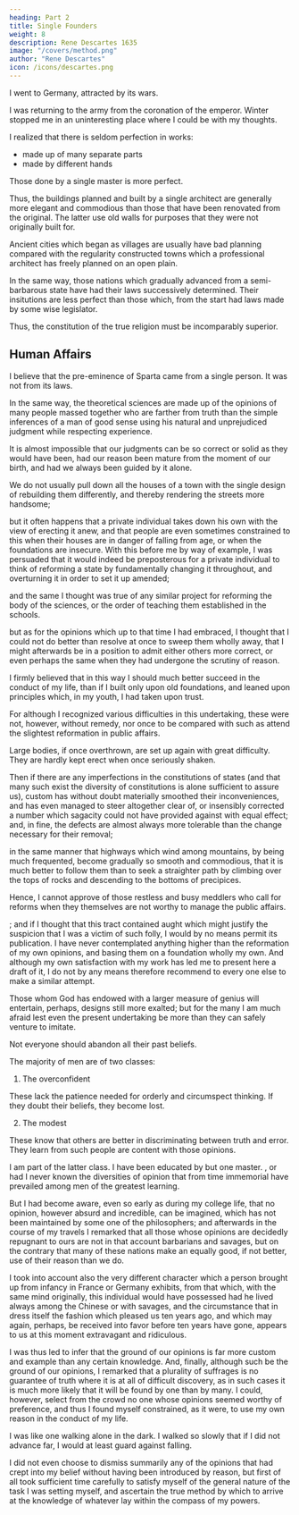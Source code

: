 ```yaml
---
heading: Part 2
title: Single Founders
weight: 8
description: Rene Descartes 1635
image: "/covers/method.png"
author: "Rene Descartes"
icon: /icons/descartes.png
---
```




I went to Germany, attracted by its wars. 

I was returning to the army from the coronation of the emperor. Winter stopped me in an uninteresting place where I could be with my thoughts. <!--  locality where, as I found no society to interest me, and was besides fortunately undisturbed by any cares or passions, I remained the whole day in seclusion, with full opportunity to occupy my attention with my own thoughts. --> 

<!-- Of these one of the very first that occurred to me was, --> I realized that there is seldom perfection in works:
- made up of many separate parts
- made by different hands

Those done by a single master is more perfect. 

Thus, the buildings planned and built by a single architect are generally more elegant and commodious than those that have been renovated from the original. The latter use old walls for purposes that they were not originally built for. 

Ancient cities which began as villages are usually have bad planning compared with the regularity constructed towns which a professional architect has freely planned on an open plain.

<!-- ; so that although the several buildings of the former may often equal or surpass in beauty those of the latter, yet when one observes their indiscriminate juxtaposition, there a large one and here a small, and the consequent crookedness and irregularity of the streets, one is disposed to allege that chance rather than any human will guided by reason must have led to such an arrangement. 

And if we consider that nevertheless there have been at all times certain officers whose duty it was to see that private buildings contributed to public ornament, the difficulty of reaching high perfection with but the materials of others to operate on, will be readily acknowledged.  -->

In the same way, those nations which gradually advanced from a semi-barbarous state have had their laws successively determined. Their insitutions are less perfect than <!-- , and, as it were, forced upon them simply by experience of the hurtfulness of particular crimes and disputes, would by this process come to be possessed of less perfect institutions than --> those which, from the start had laws <!--  commencement of their association as communities, have followed the appointments of --> made by some wise legislator. 

Thus, the constitution of the true religion<!-- , the ordinances of which are derived from God, --> must be incomparably superior. 


## Human Affairs

I believe that the pre-eminence of Sparta came from a single person. It was not from its laws. <!--  in particular, for many of these were very strange, and even opposed to good morals, but to the circumstance that, originated by a single individual, they all tended to a single end.  -->

In the same way, the theoretical sciences <!-- contained in books (such of them at least as are made up of probable reasonings, without demonstrations), composed as they --> are made up of the opinions of many people massed together who are farther from truth than the simple inferences of a man of good sense using his natural and unprejudiced judgment while respecting experience. 

<!-- And because we have all to pass through a state of infancy to manhood, and have been of necessity, for a length of time, governed by our desires and preceptors (whose dictates were frequently conflicting, while neither perhaps always counselled us for the best), I farther concluded that  -->

It is almost impossible that our judgments can be so correct or solid as they would have been, had our reason been mature from the moment of our birth, and had we always been guided by it alone.

We do not usually pull down all the houses of a town with the single design of rebuilding them differently, and thereby rendering the streets more handsome; 

but it often happens that a private individual takes down his own with the view of erecting it anew, and that people are even sometimes constrained to this when their houses are in danger of falling from age, or when the foundations are insecure. With this before me by way of example, I was persuaded that it would indeed be preposterous for a private individual to think of reforming a state by fundamentally changing it throughout, and overturning it in order to set it up amended;

and the same I thought was true of any similar project for reforming the body of the sciences, or the order of teaching them established in the schools. 

but as for the opinions which up to that time I had embraced, I thought that I could not do better than resolve at once to sweep them wholly away, that I might afterwards be in a position to admit either others more correct, or even perhaps the same when they had undergone the scrutiny of reason. 

I firmly believed that in this way I should much better succeed in the conduct of my life, than if I built only upon old foundations, and leaned upon principles which, in my youth, I had taken upon trust. 

For although I recognized various difficulties in this undertaking, these were not, however, without remedy, nor once to be compared with such as attend the slightest reformation in public affairs. 

Large bodies, if once overthrown, are set up again with great difficulty. They are hardly kept erect when once seriously shaken. <!-- and the fall of such is always disastrous.  -->

Then if there are any imperfections in the constitutions of states (and that many such exist the diversity of constitutions is alone sufficient to assure us), custom has without doubt materially smoothed their inconveniences, and has even managed to steer altogether clear of, or insensibly corrected a number which sagacity could not have provided against with equal effect; and, in fine, the defects are almost always more tolerable than the change necessary for their removal; 

in the same manner that highways which wind among mountains, by being much frequented, become gradually so smooth and commodious, that it is much better to follow them than to seek a straighter path by climbing over the tops of rocks and descending to the bottoms of precipices.

Hence, I cannot approve of those restless and busy meddlers who call for reforms when they themselves are not worthy to <!-- , called neither by birth nor fortune to take part in the --> manage the public affairs. 

; and if I thought that this tract contained aught which might justify the suspicion that I was a victim of such folly, I would by no means permit its publication. I have never contemplated anything higher than the reformation of my own opinions, and basing them on a foundation wholly my own. And although my own satisfaction with my work has led me to present here a draft of it, I do not by any means therefore recommend to every one else to make a similar attempt. 

Those whom God has endowed with a larger measure of genius will entertain, perhaps, designs still more exalted; but for the many I am much afraid lest even the present undertaking be more than they can safely venture to imitate. 

Not everyone should abandon all their past beliefs. 

The majority of men are of two classes:

1. The overconfident 

These lack the patience needed for orderly and circumspect thinking. If they doubt their beliefs, they become lost.<!--  quit the beaten highway, they will never be able to thread the byway that would lead them by a shorter course, and will lose themselves and continue to wander for life;  -->

2. The modest

These know that others are better in discriminating between truth and error. They learn from such people are content with those opinions.<!--  than trust for more correct to their own reason. -->

I am part of the latter class. I have been educated by but one master. , or had I never known the diversities of opinion that from time immemorial have prevailed among men of the greatest learning. 

But I had become aware, even so early as during my college life, that no opinion, however absurd and incredible, can be imagined, which has not been maintained by some one of the philosophers; and afterwards in the course of my travels I remarked that all those whose opinions are decidedly repugnant to ours are not in that account barbarians and savages, but on the contrary that many of these nations make an equally good, if not better, use of their reason than we do. 

I took into account also the very different character which a person brought up from infancy in France or Germany exhibits, from that which, with the same mind originally, this individual would have possessed had he lived always among the Chinese or with savages, and the circumstance that in dress itself the fashion which pleased us ten years ago, and which may again, perhaps, be received into favor before ten years have gone, appears to us at this moment extravagant and ridiculous. 

I was thus led to infer that the ground of our opinions is far more custom and example than any certain knowledge. And, finally, although such be the ground of our opinions, I remarked that a plurality of suffrages is no guarantee of truth where it is at all of difficult discovery, as in such cases it is much more likely that it will be found by one than by many. I could, however, select from the crowd no one whose opinions seemed worthy of preference, and thus I found myself constrained, as it were, to use my own reason in the conduct of my life.

I was like one walking alone in the dark. I walked so slowly that if I did not advance far, I would at least guard against falling. 

I did not even choose to dismiss summarily any of the opinions that had crept into my belief without having been introduced by reason, but first of all took sufficient time carefully to satisfy myself of the general nature of the task I was setting myself, and ascertain the true method by which to arrive at the knowledge of whatever lay within the compass of my powers.
